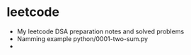 # leetcode

* My leetcode DSA preparation notes and solved problems
* Namming example  python/0001-two-sum.py
* 
